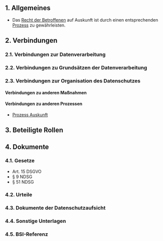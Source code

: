 ## 1. Allgemeines
- Das [Recht der Betroffenen](../Grundsaetze-Datenverarbeitung/Betroffenenrechte.md) auf Auskunft ist durch einen entsprechenden [Prozess](../Organisation/Prozess-Auskunft.md) zu gewährleisten.
## 2. Verbindungen
### 2.1. Verbindungen zur Datenverarbeitung
### 2.2. Verbindungen zu Grundsätzen der Datenverarbeitung
### 2.3. Verbindungen zur Organisation des Datenschutzes
#### Verbindungen zu anderen Maßnahmen
#### Verbindungen zu anderen Prozessen
- [Prozess Auskunft](../Organisation/Prozess-Auskunft.md)
## 3. Beteiligte Rollen
## 4. Dokumente
### 4.1. Gesetze
- Art. 15 DSGVO
- § 9 NDSG
- § 51 NDSG
### 4.2. Urteile
### 4.3. Dokumente der Datenschutzaufsicht
### 4.4. Sonstige Unterlagen
### 4.5. BSI-Referenz